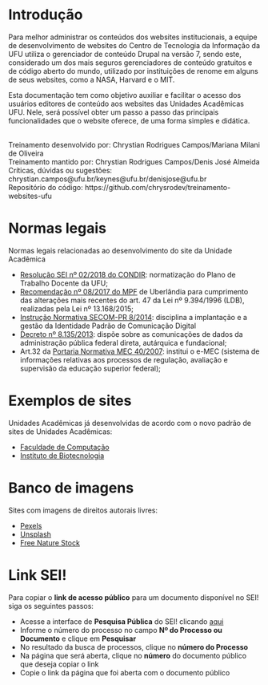 # Introdução

Para melhor administrar os conteúdos dos websites institucionais, a equipe de desenvolvimento de websites do Centro de Tecnologia da Informação da UFU utiliza o gerenciador de conteúdo Drupal na versão 7, sendo este, considerado um dos mais seguros gerenciadores de conteúdo gratuitos e de código aberto do mundo, utilizado por instituições de renome em alguns de seus websites, como a NASA, Harvard e o MIT.

Esta documentação tem como objetivo auxiliar e facilitar o acesso dos usuários editores de conteúdo aos websites das Unidades Acadêmicas UFU. 
Nele, será possível obter um passo a passo das principais funcionalidades que o website oferece, de uma forma simples e didática.


<br/>
Treinamento desenvolvido por: Chrystian Rodrigues Campos/Mariana Milani de Oliveira
<br/>
Treinamento mantido por: Chrystian Rodrigues Campos/Denis José Almeida
<br/>
Críticas, dúvidas ou sugestões: chrystian.campos@ufu.br/keynes@ufu.br/denisjose@ufu.br
<br/>
Repositório do código: https://github.com/chrysrodev/treinamento-websites-ufu
<br/>

# Normas legais
Normas legais relacionadas ao desenvolvimento do site da Unidade Acadêmica
<ul>
	<li><a target="_blank" href="https://www.sei.ufu.br/sei/modulos/pesquisa/md_pesq_documento_consulta_externa.php?yPDszXhdoNcWQHJaQlHJmJIqCNXRK_Sh2SMdn1U-tzOXFi3_0W0R686DvikcVqrUlWlUWEU2TsrFvL3g-QcWdl4scz8aoKASMiDdD7Z5ateVZzAbntRWQZb4xByfQuyB">Resolução SEI nº 02/2018 do CONDIR</a>: normatização do Plano de Trabalho Docente da UFU; </li>
	<li><a target="_blank" href="http://apps.mpf.mp.br/aptusmpf/protected/download?modulo=0&sistema=portal&id=7EFE875A5C4A48800665ED6F10DE4430">Recomendação nº 08/2017 do MPF</a> de Uberlândia para cumprimento das alterações mais recentes do art. 47 da Lei nº 9.394/1996 (LDB), realizadas pela Lei nº 13.168/2015;</li>
	<li><a target="_blank" href="http://www.secom.gov.br/acesso-a-informacao/institucional/legislacao/arquivos-de-instrucoes-normativas/2014in08-comunicacao-digital.pdf">Instrução Normativa SECOM-PR 8/2014</a>: disciplina a implantação e a gestão da Identidade Padrão de Comunicação Digital</li>
	<li><a target="_blank" href="http://www.planalto.gov.br/CCIVIL_03/_Ato2011-2014/2013/Decreto/D8135.htm">Decreto nº 8.135/2013</a>: dispõe sobre as comunicações de dados da administração pública federal direta, autárquica e fundacional;</li>
	<li>Art.32 da <a target="_blank" href="http://pesquisa.in.gov.br/imprensa/jsp/visualiza/index.jsp?data=29/12/2010&jornal=1&pagina=26&totalArquivos=136">Portaria Normativa MEC 40/2007</a>: institui o e-MEC (sistema de informações relativas aos processos de regulação, avaliação e supervisão da educação superior federal);</li>
</ul>

# Exemplos de sites
Unidades Acadêmicas já desenvolvidas de acordo com o novo padrão de sites de Unidades Acadêmicas:
<ul>
	<li><a target="_blank" href="http://www.facom.ufu.br">Faculdade de Computação</a></li>
	<li><a target="_blank" href="http://www.ibtec.ufu.br">Instituto de Biotecnologia</a></li>
</ul>

# Banco de imagens
Sites com imagens de direitos autorais livres:
<ul>
	<li><a target="_blank" href="https://www.pexels.com/">Pexels</a></li>
	<li><a target="_blank" href="https://unsplash.com/">Unsplash</a></li>
	<li><a target="_blank" href="http://freenaturestock.com/">Free Nature Stock</a></li>
</ul>

# Link SEI!
Para copiar o <strong>link de acesso público</strong> para um documento disponível no SEI! siga os seguintes passos:

<ul>
<li>Acesse a interface de <strong>Pesquisa Pública</strong> do SEI! clicando <a target="_blank" href="https://www.sei.ufu.br/sei/modulos/pesquisa/md_pesq_processo_pesquisar.php?acao_externa=protocolo_pesquisar&acao_origem_externa=protocolo_pesquisar&id_orgao_acesso_externo=0">aqui </a></li>
<li>Informe o número do processo no campo <strong>Nº do Processo ou Documento</strong> e clique em <strong>Pesquisar</strong></li>
<li>No resultado da busca de processos, clique no <strong>número do Processo</strong></li>
<li>Na página que será aberta, clique no <strong>número</strong> do documento público que deseja copiar o link</li>
<li>Copie o link da página que foi aberta com o documento público</li>
</ul>


